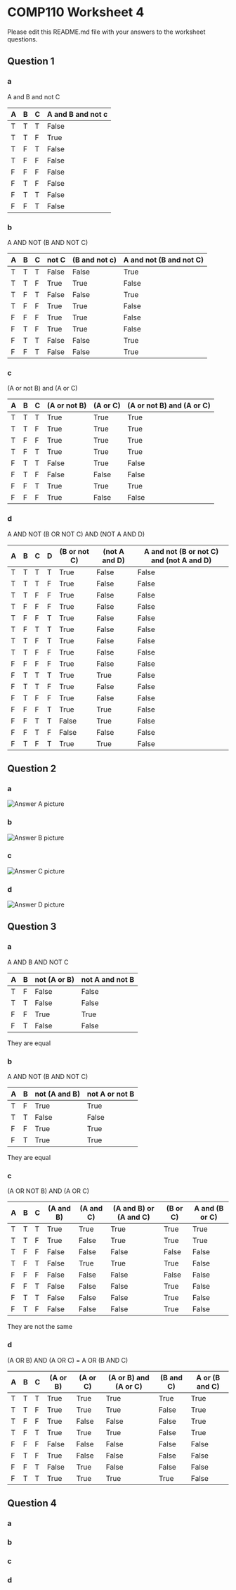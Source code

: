 # COMP110 Worksheet 4

Please edit this README.md file with your answers to the worksheet questions.

## Question 1

### a 
A and B and not C
	
| A | B | C | A and B and not c|
|---|---|---|---|
| T	| T	| T	|False|
| T	| T	| F	|True|
| T	| F	| T	|False|
| T	| F	| F	|False|
| F	| F	| F	|False|
| F	| T	| F	|False|
| F	| T	| T	|False|
| F	| F	| T	|False|

### b
A AND NOT (B AND NOT C)

| A | B | C | not C |  (B and not c)| A and not (B and not C)|
|---|---|---|---|---|---|
| T	| T	| T	| False	|False |True |
| T	| T	| F	| True	|True  |False|
| T	| F	| T	| False	|False |True |
| T	| F	| F	| True	|True  |False|
| F	| F	| F	| True	|True  |False|
| F	| T	| F	| True	|True  |False|
| F	| T	| T	| False	|False |True |
| F	| F	| T	| False	|False |True |

### c
(A or not B) and (A or C)

|A |B |C |(A or not B)| (A or C)| (A or not B) and (A or C)|
|---|---|---|---|---|---|
|T |T |T | 	True	  |	True	| True |
|T |T |F | 	True 	  | True	| True |
|T |F |F | 	True 	  |	True	| True |
|T |F |T | 	True 	  | True	| True |
|F |T |T | 	False	  |	True	| False|
|F |T |F | 	False	  | False	| False|
|F |F |T | 	True 	  | True	| True |
|F |F |F | 	True 	  |	False	| False|

### d
A AND NOT (B OR NOT C) AND (NOT A AND D)

|A |B |C |D | (B or not C) | (not A and D) | A and not (B or not C) and (not A and D) |
|---|---|---|---|---|---|---|
|T |T |T |T | True | False | False |
|T |T |T |F | True | False | False |
|T |T |F |F | True | False | False |
|T |F |F |F | True | False | False | 
|T |F |F |T | True | False | False |
|T |F |T |T | True | False | False |
|T |T |F |T | True | False | False |
|T |T |F |F | True | False | False |
|F |F |F |F | True | False | False |
|F |T |T |T | True | True  | False |
|F |T |T |F | True | False | False |
|F |T |F |F | True | False | False |
|F |F |F |T | True | True  | False |
|F |F |T |T | False| True  | False |
|F |F |T |F | False| False | False |
|F |T |F |T | True | True  | False |

## Question 2

### a
![Answer A picture](LogicCircuitA.PNG)
### b
![Answer B picture](LogicCircuitB.PNG)
### c
![Answer C picture](LogicCircuitC.PNG)
### d
![Answer D picture](LogicCircuitD.PNG)
## Question 3

### a
A AND B AND NOT C

|A |B | not (A or B)| not A and not B |
|---|---|---|---|
|T |F |False|False |
|T |T |False|False |
|F |F |True |True  |
|F |T |False|False |

They are equal

### b
A AND NOT (B AND NOT C)

|A |B | not (A and B) | not A or not B |
|---|---|---|---|
|T |F |True |True |
|T |T |False|False|
|F |F |True |True |
|F |T |True |True |

They are equal

### c
(A OR NOT B) AND (A OR C)

|A |B |C | (A and B) | (A and C) | (A and B) or (A and C)| (B or C) |A and (B or C)
|---|---|---|---|---|---|---|---|
|T |T |T |True |True |True |True |True |
|T |T |F |True |False|True |True |True |
|T |F |F |False|False|False|False|False|
|T |F |T |False|True |True |True |False|
|F |F |F |False|False|False|False|False|
|F |F |T |False|False|False|True |False|
|F |T |T |False|False|False|True |False|
|F |T |F |False|False|False|True |False|

They are not the same

### d
(A OR B) AND (A OR C) = A OR (B AND C)

|A |B |C | (A or B) | (A or C) |(A or B) and (A or C) | (B and C)| A or (B and C)|
|---|---|---|---|---|---|---|---|
|T |T |T | True | True |True |True |True |
|T |T |F | True | True |True |False|True |
|T |F |F | True | False|False|False|True |
|T |F |T | True | True |True |False|True |
|F |F |F | False| False|False|False|False|
|F |T |F | True | False|False|False|False|
|F |F |T | False| True |False|False|False|
|F |T |T | True | True |True |True |False|


## Question 4

### a

### b

### c

### d

